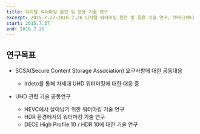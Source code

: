 ```yaml
---
title: 디지털 워터마킹 원천 및 응용 기술 연구
excerpt: 2015.7.27~2016.7.26 디지털 워터마킹 원천 및 응용 기술 연구, ㈜마크애니
start: 2015.7.27
end: 2016.7.26
---
```


## 연구목표

- SCSA(Secure Content Storage Association) 요구사항에 대한 공동대응

    * Irdeto를 통해 차세대 UHD 워터마킹에 대한 대응 중

- UHD 관련 기술 공동연구

    * HEVC에서 살아남기 위한 워터마킹 기술 연구
    * HDR 환경에서의 워터마킹 기술 연구
    * DECE High Profile 10 / HDR 10에 대한 기술 연구
